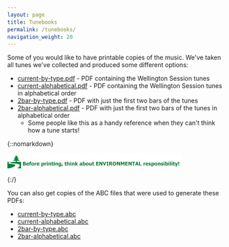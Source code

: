 ```yaml
---
layout: page
title: Tunebooks
permalink: /tunebooks/
navigation_weight: 20
---
```


Some of you would like to have printable copies of the music. We've taken all tunes we've collected and produced some different options:

* [current-by-type.pdf](/abc-collections/current-by-type.pdf "PDF") - PDF containing the Wellington Session tunes
* [current-alphabetical.pdf](/abc-collections/current-alphabetical.pdf "PDF") - PDF containing the Wellington Session tunes in alphabetical order
* [2bar-by-type.pdf](/abc-collections/2bar-by-type.pdf "PDF") - PDF with just the first two bars of the tunes
* [2bar-alphabetical.pdf](/abc-collections/2bar-alphabetical.pdf "PDF") - PDF with just the first two bars of the tunes in alphabetical order
  * Some people like this as a handy reference when they can't think how a tune starts!

{::nomarkdown}
<p>
<img alt="Think before you print" src="/images/think-before-you-print.gif" border=0>
</p>
{:/}

You can also get copies of the ABC files that were used to generate these PDFs:

* [current-by-type.abc](/abc-collections/current-by-type.abc "ABC")
* [current-alphabetical.abc](/abc-collections/current-alphabetical.abc "ABC")
* [2bar-by-type.abc](/abc-collections/2bar-by-type.abc "ABC")
* [2bar-alphabetical.abc](/abc-collections/2bar-alphabetical.abc "ABC")

<!--
You can also search our archive for single tunes by name or particular types of tunes e.g. Reels, Slip Jigs, Polkas and print out copies of the sheet music. If you try this **Please be patient! It takes a while to generate all the dots!**

* [Searchable Tunebook](/tunebooks/searchable "Search")
-->
